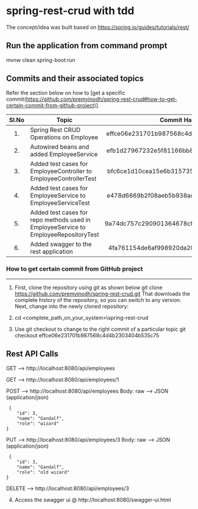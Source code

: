 <!-- 
	https://docs.github.com/en/github/writing-on-github/getting-started-with-writing-and-formatting-on-github/basic-writing-and-formatting-syntax#hiding-content-with-comments 
	https://github.com/adam-p/markdown-here/wiki/Markdown-Cheatsheet#tables
-->
# spring-rest-crud with tdd
The concept/idea was built based on https://spring.io/guides/tutorials/rest/

Run the application from command prompt
---------------------------------------
mvnw clean spring-boot:run

Commits and their associated topics 
-----------------------------------
Refer the section below on how to [get a specific commit(https://github.com/premvinodh/spring-rest-crud#how-to-get-certain-commit-from-github-project)].

| Sl.No		| Topic                                       											| Commit Hash           						|
|:---------:|---------------------------------------------------------------------------------------|:---------------------------------------------:|
| 	1.		| Spring Rest CRUD Operations on Employee												| effce06e231701b987568c4d4b2303404b535c75		|
| 	2.		| Autowired beans and added EmployeeService												| efb1d27967232e5f81166bb8d0dac323ce1c0596		|
| 	3.		| Added test cases for EmployeeController to EmployeeControllerTest						| bfc6ce1d10cea15e6b3157356a77550bcd5354af		|
| 	4.		| Added test cases for EmployeeService to EmployeeServiceTest							| e478d6669b2f08aeb5b938aceeeb49ad899bc6dd		|
| 	5.		| Added test cases for repo methods used in EmployeeService to EmployeeRepositoryTest	| 9a74dc757c290901364678cf3552161433b58768		|
| 	6.		| Added swagger to the rest application													| 4fa761154de6af998920da203f8eedf27d5795ea		|

### How to get certain commit from GitHub project
------------------------------------------------
1. First, clone the repository using git as shown below
git clone https://github.com/premvinodh/spring-rest-crud.git
That downloads the complete history of the repository, so you can switch to any version. Next, change into the newly cloned repository:

2. cd <complete_path_on_your_system>\spring-rest-crud

3. Use git checkout <COMMIT> to change to the right commit of a particular topic
git checkout effce06e231701b987568c4d4b2303404b535c75

Rest API Calls
--------------
GET --> http://localhost:8080/api/employees

GET --> http://localhost:8080/api/employees/1

POST --> http://localhost:8080/api/employees
	Body: raw --> JSON (application/json)
	
	 {
        "id": 3,
        "name": "Gandalf",
        "role": "wizard"
 	}
 	
PUT --> http://localhost:8080/api/employees/3
	Body: raw --> JSON (application/json)
	
	 {
        "id": 3,
        "name": "Gandalf",
        "role": "old wizard"
 	} 	
 	
DELETE --> http://localhost:8080/api/employees/3 	

4. Access the swagger ui @ http://localhost:8080/swagger-ui.html
